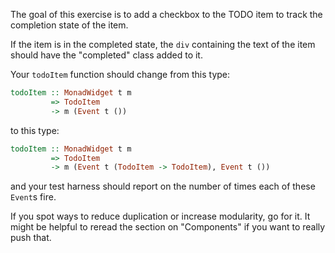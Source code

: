 
The goal of this exercise is to add a checkbox to the TODO item to track the completion state of the item.

If the item is in the completed state, the `div` containing the text of the item should have the "completed" class added to it.

Your `todoItem` function should change from this type:
```haskell
todoItem :: MonadWidget t m
         => TodoItem
         -> m (Event t ())
```
to this type:
```haskell
todoItem :: MonadWidget t m
         => TodoItem
         -> m (Event t (TodoItem -> TodoItem), Event t ())
```
and your test harness should report on the number of times each of these `Event`s fire.

If you spot ways to reduce duplication or increase modularity, go for it.
It might be helpful to reread the section on "Components" if you want to really push that.
